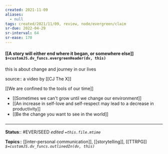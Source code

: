 ```yaml
---
created: 2021-11-09 
aliases:
  - null
tags: created/2021/11/09, review, node/evergreen/claim
sr-due: 2022-04-29
sr-interval: 64
sr-ease: 170
---
```


#### [[A story will either end where it began, or somewhere else]] `$=customJS.dv_funcs.evergreenHeader(dv, this)`

this is about change and journey in our lives

source:: a video by [[CJ The X]]

[[We are confined to the tools of our time]] 
- [[Sometimes we can't grow until we change our environment]]
- [[An increase in self-love and self-respect may lead to a decrease in productivity]]
- [[Be the change you want to see in the world]]

### <hr class="footnote"/>

**Status**:: #EVER/SEED
*edited `=this.file.mtime`*

**Topics**:: [[inter-personal communication]], [[storytelling]], [[TTRPG]]
*`$=customJS.dv_funcs.outlinedIn(dv, this)`*
